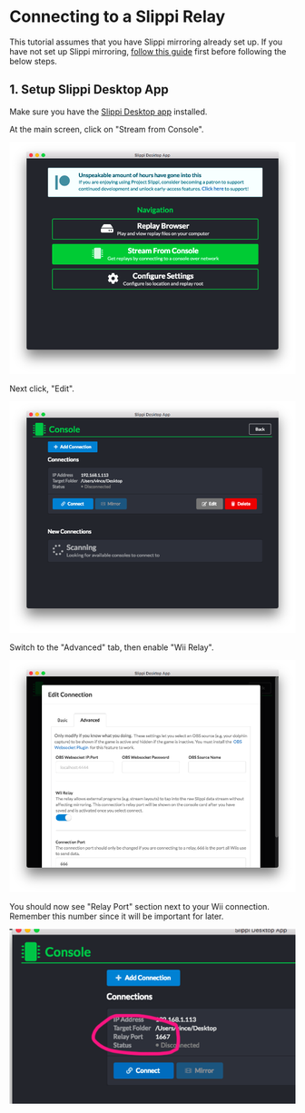 # Connecting to a Slippi Relay

This tutorial assumes that you have Slippi mirroring already set up. If you have not set up Slippi mirroring, [follow this guide](https://docs.google.com/document/d/1ezavBjqVGbVO8aqSa5EHfq7ZflrTCvezRYjOf51MOWg/edit) first before following the below steps.

## 1. Setup Slippi Desktop App

Make sure you have the [Slippi Desktop app](https://slippi.gg/downloads) installed.

At the main screen, click on "Stream from Console".

![Desktop app screenshot](images/1-desktop-app.png)

Next click, "Edit".

![Console](images/2-console-before.png)

Switch to the "Advanced" tab, then enable "Wii Relay".

![Console](images/3-wii-relay.png)

You should now see "Relay Port" section next to your Wii connection. Remember this number since it will be important for later.

![Console](images/4-console-after.png)
